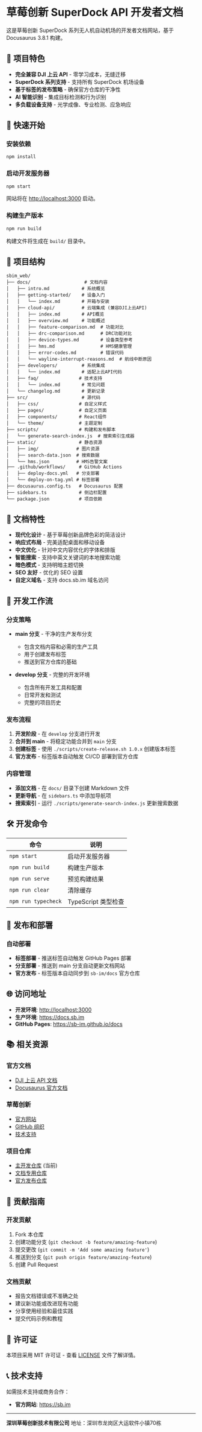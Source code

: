 # 草莓创新 SuperDock API 开发者文档

这是草莓创新 SuperDock 系列无人机自动机场的开发者文档网站，基于 Docusaurus 3.8.1 构建。

## 🎯 项目特色

- **完全兼容 DJI 上云 API** - 零学习成本，无缝迁移
- **SuperDock 系列支持** - 支持所有 SuperDock 机场设备
- **基于标签的发布策略** - 确保官方仓库的干净性
- **AI 智能识别** - 集成目标检测和行为识别
- **多负载设备支持** - 光学成像、专业检测、应急响应

## 🚀 快速开始

### 安装依赖

```bash
npm install
```

### 启动开发服务器

```bash
npm start
```

网站将在 <http://localhost:3000> 启动。

### 构建生产版本

```bash
npm run build
```

构建文件将生成在 `build/` 目录中。

## 📁 项目结构

```text
sbim_web/
├── docs/                    # 文档内容
│   ├── intro.md            # 系统概览
│   ├── getting-started/    # 设备入门
│   │   └── index.md        # 开箱与安装
│   ├── cloud-api/          # 云端集成 (兼容DJI上云API)
│   │   ├── index.md        # API概览
│   │   ├── overview.md     # 功能概述
│   │   ├── feature-comparison.md  # 功能对比
│   │   ├── drc-comparison.md      # DRC功能对比
│   │   ├── device-types.md        # 设备类型参考
│   │   ├── hms.md                 # HMS健康管理
│   │   ├── error-codes.md         # 错误代码
│   │   └── wayline-interrupt-reasons.md  # 航线中断原因
│   ├── developers/         # 系统集成
│   │   └── index.md        # 适配上云API代码
│   ├── faq/               # 技术支持
│   │   └── index.md        # 常见问题
│   └── changelog.md        # 更新记录
├── src/                    # 源代码
│   ├── css/               # 自定义样式
│   ├── pages/             # 自定义页面
│   ├── components/        # React组件
│   └── theme/             # 主题定制
├── scripts/               # 构建和发布脚本
│   └── generate-search-index.js  # 搜索索引生成器
├── static/                # 静态资源
│   ├── img/              # 图片资源
│   ├── search-data.json  # 搜索数据
│   └── hms.json          # HMS告警文案
├── .github/workflows/     # GitHub Actions
│   ├── deploy-docs.yml   # 分支部署
│   └── deploy-on-tag.yml # 标签部署
├── docusaurus.config.ts   # Docusaurus 配置
├── sidebars.ts            # 侧边栏配置
└── package.json           # 项目依赖
```

## 🎨 文档特性

- **现代化设计** - 基于草莓创新品牌色彩的简洁设计
- **响应式布局** - 完美适配桌面和移动设备
- **中文优化** - 针对中文内容优化的字体和排版
- **智能搜索** - 支持中英文关键词的本地搜索功能
- **暗色模式** - 支持明暗主题切换
- **SEO 友好** - 优化的 SEO 设置
- **自定义域名** - 支持 docs.sb.im 域名访问

## 📝 开发工作流

### 分支策略

- **main 分支** - 干净的生产发布分支
  - 包含文档内容和必需的生产工具
  - 用于创建发布标签
  - 推送到官方仓库的基础

- **develop 分支** - 完整的开发环境
  - 包含所有开发工具和配置
  - 日常开发和测试
  - 完整的项目历史

### 发布流程

1. **开发阶段** - 在 `develop` 分支进行开发
2. **合并到 main** - 将稳定功能合并到 `main` 分支
3. **创建标签** - 使用 `./scripts/create-release.sh 1.0.x` 创建版本标签
4. **官方发布** - 标签版本自动触发 CI/CD 部署到官方仓库

### 内容管理

- **添加文档** - 在 `docs/` 目录下创建 Markdown 文件
- **更新导航** - 在 `sidebars.ts` 中添加导航项
- **搜索索引** - 运行 `./scripts/generate-search-index.js` 更新搜索数据

## 🛠 开发命令

| 命令 | 说明 |
|------|------|
| `npm start` | 启动开发服务器 |
| `npm run build` | 构建生产版本 |
| `npm run serve` | 预览构建结果 |
| `npm run clear` | 清除缓存 |
| `npm run typecheck` | TypeScript 类型检查 |

## 🚀 发布和部署

### 自动部署

- **标签部署** - 推送标签自动触发 GitHub Pages 部署
- **分支部署** - 推送到 main 分支自动更新文档网站
- **官方发布** - 标签版本自动同步到 `sb-im/docs` 官方仓库

## 🌐 访问地址

- **开发环境**: <http://localhost:3000>
- **生产环境**: <https://docs.sb.im>
- **GitHub Pages**: <https://sb-im.github.io/docs>

## 📚 相关资源

### 官方文档
- [DJI 上云 API 文档](https://developer.dji.com/doc/cloud-api-tutorial/cn/)
- [Docusaurus 官方文档](https://docusaurus.io/)

### 草莓创新
- [官方网站](https://sb.im)
- [GitHub 组织](https://github.com/sb-im)
- [技术支持](mailto:developer@sb.im)

### 项目仓库
- [主开发仓库](https://github.com/JiajiaHuang/sbim_web) (当前)
- [文档专用仓库](https://github.com/JiajiaHuang/sbim_docs)
- [官方发布仓库](https://github.com/sb-im/docs)

## 🤝 贡献指南

### 开发贡献
1. Fork 本仓库
2. 创建功能分支 (`git checkout -b feature/amazing-feature`)
3. 提交更改 (`git commit -m 'Add some amazing feature'`)
4. 推送到分支 (`git push origin feature/amazing-feature`)
5. 创建 Pull Request

### 文档贡献
- 报告文档错误或不准确之处
- 建议新功能或改进现有功能
- 分享使用经验和最佳实践
- 提交代码示例和教程

## 📄 许可证

本项目采用 MIT 许可证 - 查看 [LICENSE](LICENSE) 文件了解详情。

## 📞 技术支持

如需技术支持或商务合作：


- **官方网站**: <https://sb.im>

---

**深圳草莓创新技术有限公司**
地址：深圳市龙岗区大运软件小镇70栋
